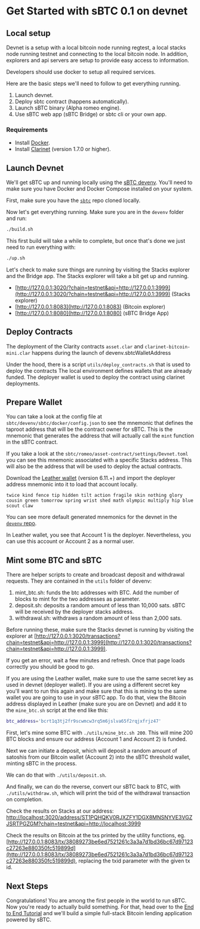 # Get Started with sBTC 0.1 on devnet

## Local setup

Devnet is a setup with a local bitcoin node running regtest, a local stacks node running testnet and connecting to the local bitcoin node. In addition, explorers and api servers are setup to provide easy access to information.

Developers should use docker to setup all required services.

Here are the basic steps we'll need to follow to get everything running.

1. Launch devnet.
2. Deploy sbtc contract (happens automatically).
3. Launch sBTC binary (Alpha romeo engine).
4. Use sBTC web app (sBTC Bridge) or sbtc cli or your own app.

### Requirements

- Install [Docker](https://docs.docker.com/engine/install/).
- Install [Clarinet](https://github.com/hirosystems/clarinet) (version 1.7.0 or higher).

## Launch Devnet

We'll get sBTC up and running locally using the [sBTC devenv](https://github.com/stacks-network/sbtc/blob/main/devenv/README.md). You'll need to make sure you have Docker and Docker Compose installed on your system.

First, make sure you have the [`sbtc`](https://github.com/stacks-network/sbtc) repo cloned locally.

Now let's get everything running. Make sure you are in the `devenv` folder and run:

```bash
./build.sh
```

This first build will take a while to complete, but once that's done we just need to run everything with:

```bash
./up.sh
```

Let's check to make sure things are running by visiting the Stacks explorer and the Bridge app. The Stacks explorer will take a bit get up and running.

- [http://127.0.0.1:3020/?chain=testnet&api=http://127.0.0.1:3999](http://127.0.0.1:3020/?chain=testnet&api=http://127.0.0.1:3999) (Stacks explorer)
- [http://127.0.0.1:8083](http://127.0.0.1:8083) (Bitcoin explorer)
- [http://127.0.0.1:8080](http://127.0.0.1:8080) (sBTC Bridge App)

## Deploy Contracts

The deployment of the Clarity contracts `asset.clar` and `clarinet-bitcoin-mini.clar` happens during the launch of devenv.sbtcWalletAddress

Under the hood, there is a script `utils/deploy_contracts.sh` that is used to deploy the contracts The local environment defines wallets that are already funded. The deployer wallet is used to deploy the contract using clarinet deployments.

## Prepare Wallet
You can take a look at the config file at `sbtc/devenv/sbtc/docker/config.json` to see the mnemonic that defines the taproot address that will be the contract owner for sBTC. This is the mnemonic that generates the address that will actually call the `mint` function in the sBTC contract.

If you take a look at the `sbtc/romeo/asset-contract/settings/Devnet.toml` you can see this mnemonic associated with a specific Stacks address. This will also be the address that will be used to deploy the actual contracts.

Download the [Leather wallet](https://leather.io) (version 6.11.+) and import the deployer address mnemonic into it to load that account locally.
```
twice kind fence tip hidden tilt action fragile skin nothing glory cousin green tomorrow spring wrist shed math olympic multiply hip blue scout claw
```

You can see more default generated mnemonics for the devnet in the [`devenv` repo](https://github.com/stacks-network/sbtc/devenv).

In Leather wallet, you see that Account 1 is the deployer. Nevertheless, you can use this account or Account 2 as a normal user.

## Mint some BTC and sBTC

There are helper scripts to create and broadcast deposit and withdrawal requests. They are contained in the `utils` folder of devenv:

1. mint_btc.sh: funds the btc addresses with BTC. Add the number of blocks to mint for the two addresses as parameter.
2. deposit.sh: deposits a random amount of less than 10,000 sats. sBTC will be received by the deployer stacks address.
3. withdrawal.sh: withdraws a random amount of less than 2,000 sats.

Before running these, make sure the Stacks devnet is running by visiting the explorer at [http://127.0.0.1:3020/transactions?chain=testnet&api=http://127.0.0.1:3999](http://127.0.0.1:3020/transactions?chain=testnet&api=http://127.0.0.1:3999).

If you get an error, wait a few minutes and refresh. Once that page loads correctly you should be good to go.

If you are using the Leather wallet, make sure to use the same secret key as used in devnet (deployer wallet). If you are using a different secret key you'll want to run this again and make sure that this is mining to the same wallet you are going to use in your sBTC app. To do that, view the Bitcoin address displayed in Leather (make sure you are on Devnet) and add it to the `mine_btc.sh` script at the end like this:

```bash
btc_address='bcrt1q3tj2fr9scwmcw3rq5m6jslva65f2rqjxfrjz47'
```

First, let's mine some BTC with `./utils/mine_btc.sh 200`. This will mine 200 BTC blocks and ensure our address (Account 1 and Account 2) is funded.

Next we can initiate a deposit, which will deposit a random amount of satoshis from our Bitcoin wallet (Account 2) into the sBTC threshold wallet, minting sBTC in the process.

We can do that with `./utils/deposit.sh`.

And finally, we can do the reverse, convert our sBTC back to BTC, with `./utils/withdraw.sh`, which will print the txid of the withdrawal transaction on completion.

Check the results on Stacks at our address:
[http://localhost:3020/address/ST1PQHQKV0RJXZFY1DGX8MNSNYVE3VGZJSRTPGZGM?chain=testnet&api=http://localhost:3999](http://localhost:3020/address/ST1PQHQKV0RJXZFY1DGX8MNSNYVE3VGZJSRTPGZGM?chain=testnet&api=http://localhost:3999)

Check the results on Bitcoin at the txs printed by the utility functions, eg. [http://127.0.0.1:8083/tx/38089273be6ed7521261c3a3a7d1bd36bc67d97123c27263e880350fc519899d](http://127.0.0.1:8083/tx/38089273be6ed7521261c3a3a7d1bd36bc67d97123c27263e880350fc519899d), replacing the txid parameter with the given tx id.

## Next Steps

Congratulations! You are among the first people in the world to run sBTC. Now you're ready to actually build something. For that, head over to the [End to End Tutorial](./tutorial.md) and we'll build a simple full-stack Bitcoin lending application powered by sBTC.
